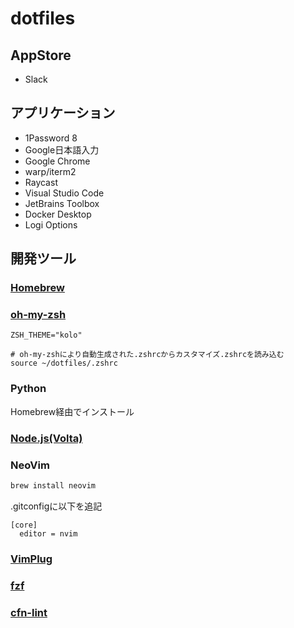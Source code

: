 # dotfiles

## AppStore

* Slack

## アプリケーション

* 1Password 8
* Google日本語入力
* Google Chrome
* warp/iterm2
* Raycast
* Visual Studio Code
* JetBrains Toolbox
* Docker Desktop
* Logi Options

## 開発ツール

### [Homebrew](https://brew.sh/index_ja)

### [oh-my-zsh](https://ohmyz.sh/)

```bash:.zshrc
ZSH_THEME="kolo"

# oh-my-zshにより自動生成された.zshrcからカスタマイズ.zshrcを読み込む
source ~/dotfiles/.zshrc
```

### Python

Homebrew経由でインストール

### [Node.js(Volta)](https://volta.sh/)

### NeoVim

```bash
brew install neovim
```

.gitconfigに以下を追記

```
[core]
  editor = nvim
```

### [VimPlug](https://github.com/junegunn/vim-plug)

### [fzf](https://github.com/junegunn/fzf)

### [cfn-lint](https://github.com/aws-cloudformation/cfn-lint)

